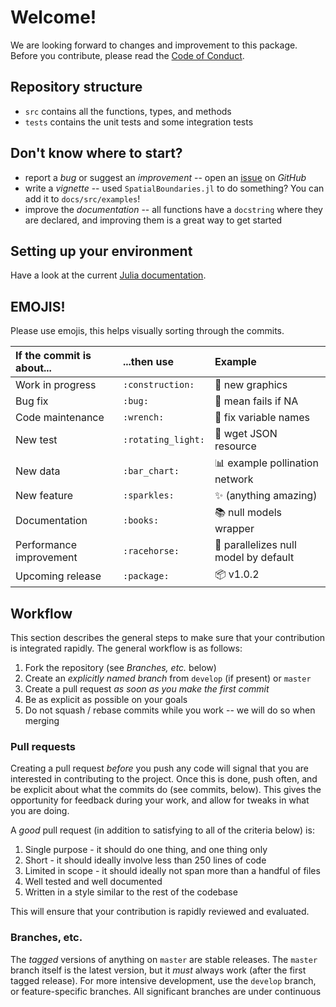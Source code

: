 # Welcome!

We are looking forward to changes and improvement to this package. Before you
contribute, please read the [Code of Conduct][CoC].

[CoC]: https://github.com/EcoJulia/SpatialBoundaries.jl/blob/master/CODE_OF_CONDUCT.md

## Repository structure

- `src` contains all the functions, types, and methods
- `tests` contains the unit tests and some integration tests

## Don't know where to start?

- report a *bug* or suggest an *improvement* -- open an [issue] on *GitHub*
- write a *vignette* -- used `SpatialBoundaries.jl` to do something? You can add it to `docs/src/examples`!
- improve the *documentation* -- all functions have a `docstring` where they are declared, and improving them is a great way to get started

[issue]: https://github.com/EcoJulia/SpatialBoundaries.jl/issues

## Setting up your environment

Have a look at the current [Julia documentation][pkgdoc].

[pkgdoc]: https://docs.julialang.org/en/stable/manual/packages/#Making-changes-to-an-existing-package-1

## EMOJIS!

Please use emojis, this helps visually sorting through the commits.

| If the commit is about... | ...then use        | Example                                        |
|:--------------------------|:-------------------|:-----------------------------------------------|
| Work in progress          | `:construction:`   | :construction: new graphics                    |
| Bug fix                   | `:bug:`            | :bug: mean fails if NA                         |
| Code maintenance          | `:wrench:`         | :wrench: fix variable names                    |
| New test                  | `:rotating_light:` | :rotating_light: wget JSON resource            |
| New data                  | `:bar_chart:`      | :bar_chart: example pollination network        |
| New feature               | `:sparkles:`       | :sparkles: (anything amazing)                  |
| Documentation             | `:books:`          | :books: null models wrapper                    |
| Performance improvement   | `:racehorse:`      | :racehorse: parallelizes null model by default |
| Upcoming release          | `:package:`        | :package: v1.0.2                               |

## Workflow

This section describes the general steps to make sure that your contribution is
integrated rapidly. The general workflow is as follows:

1. Fork the repository (see *Branches, etc.* below)
2. Create an *explicitly named branch* from `develop` (if present) or `master`
3. Create a pull request *as soon as you make the first commit*
4. Be as explicit as possible on your goals
5. Do not squash / rebase commits while you work -- we will do so when merging

### Pull requests

Creating a pull request *before* you push any code will signal that you are
interested in contributing to the project. Once this is done, push often, and be
explicit about what the commits do (see commits, below). This gives the
opportunity for feedback during your work, and allow for tweaks in what you are
doing.

A *good* pull request (in addition to satisfying to all of the criteria below)
is:

1. Single purpose - it should do one thing, and one thing only
2. Short - it should ideally involve less than 250 lines of code
3. Limited in scope - it should ideally not span more than a handful of files
4. Well tested and well documented
5. Written in a style similar to the rest of the codebase

This will ensure that your contribution is rapidly reviewed and evaluated.

### Branches, etc.

The *tagged* versions of anything on `master` are stable releases. The `master`
branch itself is the latest version, but it *must* always work (after the first
tagged release). For more intensive development, use the `develop` branch, or
feature-specific branches. All significant branches are under continuous